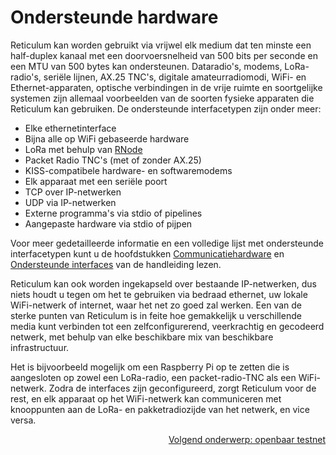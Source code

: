 # Ondersteunde hardware
Reticulum kan worden gebruikt via vrijwel elk medium dat ten minste een half-duplex kanaal met een doorvoersnelheid van 500 bits per seconde en een MTU van 500 bytes kan ondersteunen. Dataradio's, modems, LoRa-radio's, seriële lijnen, AX.25 TNC's, digitale amateurradiomodi, WiFi- en Ethernet-apparaten, optische verbindingen in de vrije ruimte en soortgelijke systemen zijn allemaal voorbeelden van de soorten fysieke apparaten die Reticulum kan gebruiken. De ondersteunde interfacetypen zijn onder meer:

- Elke ethernetinterface
- Bijna alle op WiFi gebaseerde hardware
- LoRa met behulp van [RNode](https://unsigned.io/rnode/)
- Packet Radio TNC's (met of zonder AX.25)
- KISS-compatibele hardware- en softwaremodems
- Elk apparaat met een seriële poort
- TCP over IP-netwerken
- UDP via IP-netwerken
- Externe programma's via stdio of pipelines
- Aangepaste hardware via stdio of pijpen

Voor meer gedetailleerde informatie en een volledige lijst met ondersteunde interfacetypen kunt u de hoofdstukken  [Communicatiehardware](manual/hardware.html) en [Ondersteunde interfaces](manual/interfaces.html) van de handleiding lezen.

Reticulum kan ook worden ingekapseld over bestaande IP-netwerken, dus niets houdt u tegen om het te gebruiken via bedraad ethernet, uw lokale WiFi-netwerk of internet, waar het net zo goed zal werken. Een van de sterke punten van Reticulum is in feite hoe gemakkelijk u verschillende media kunt verbinden tot een zelfconfigurerend, veerkrachtig en gecodeerd netwerk, met behulp van elke beschikbare mix van beschikbare infrastructuur.

Het is bijvoorbeeld mogelijk om een Raspberry Pi op te zetten die is aangesloten op zowel een LoRa-radio, een packet-radio-TNC als een WiFi-netwerk. Zodra de interfaces zijn geconfigureerd, zorgt Reticulum voor de rest, en elk apparaat op het WiFi-netwerk kan communiceren met knooppunten aan de LoRa- en pakketradiozijde van het netwerk, en vice versa.

<p align="right"><a href="connect_nl.html">Volgend onderwerp: openbaar testnet</a></p>
